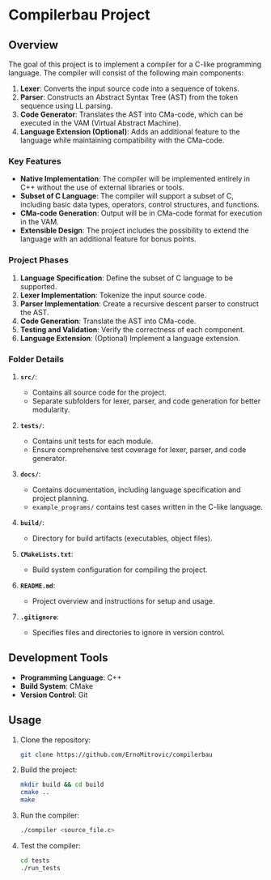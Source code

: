 # Compilerbau Project

## Overview
The goal of this project is to implement a compiler for a C-like programming language. The compiler will consist of the following main components:

1. **Lexer**: Converts the input source code into a sequence of tokens.
2. **Parser**: Constructs an Abstract Syntax Tree (AST) from the token sequence using LL parsing.
3. **Code Generator**: Translates the AST into CMa-code, which can be executed in the VAM (Virtual Abstract Machine).
4. **Language Extension (Optional)**: Adds an additional feature to the language while maintaining compatibility with the CMa-code.

### Key Features
- **Native Implementation**: The compiler will be implemented entirely in C++ without the use of external libraries or tools.
- **Subset of C Language**: The compiler will support a subset of C, including basic data types, operators, control structures, and functions.
- **CMa-code Generation**: Output will be in CMa-code format for execution in the VAM.
- **Extensible Design**: The project includes the possibility to extend the language with an additional feature for bonus points.

### Project Phases
1. **Language Specification**: Define the subset of C language to be supported.
2. **Lexer Implementation**: Tokenize the input source code.
3. **Parser Implementation**: Create a recursive descent parser to construct the AST.
4. **Code Generation**: Translate the AST into CMa-code.
5. **Testing and Validation**: Verify the correctness of each component.
6. **Language Extension**: (Optional) Implement a language extension.

### Folder Details
1. **`src/`**:
   - Contains all source code for the project.
   - Separate subfolders for lexer, parser, and code generation for better modularity.

2. **`tests/`**:
   - Contains unit tests for each module.
   - Ensure comprehensive test coverage for lexer, parser, and code generator.

3. **`docs/`**:
   - Contains documentation, including language specification and project planning.
   - `example_programs/` contains test cases written in the C-like language.

4. **`build/`**:
   - Directory for build artifacts (executables, object files).

5. **`CMakeLists.txt`**:
   - Build system configuration for compiling the project.

6. **`README.md`**:
   - Project overview and instructions for setup and usage.

7. **`.gitignore`**:
   - Specifies files and directories to ignore in version control.

## Development Tools
- **Programming Language**: C++
- **Build System**: CMake
- **Version Control**: Git

## Usage
1. Clone the repository:
   ```bash
   git clone https://github.com/ErnoMitrovic/compilerbau
   ```

2. Build the project:
   ```bash
   mkdir build && cd build
   cmake ..
   make
   ```

3. Run the compiler:
   ```bash
   ./compiler <source_file.c>
   ```

4. Test the compiler:
   ```bash
   cd tests
   ./run_tests
   ```

